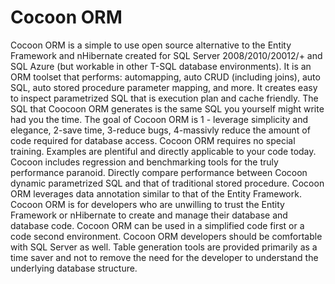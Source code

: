# Cocoon ORM
Cocoon ORM is a simple to use open source alternative to the Entity Framework and nHibernate created for SQL Server 2008/2010/20012/+ and SQL Azure (but workable in other T-SQL database environments).  It is an ORM toolset that performs: automapping, auto CRUD (including joins), auto SQL, auto stored procedure parameter mapping, and more. It creates easy to inspect parametrized SQL that is execution plan and cache friendly.  The SQL that Coocoon ORM generates is the same SQL you yourself might write had you the time.  The goal of Cocoon ORM is 1 - leverage simplicity and elegance, 2-save time, 3-reduce bugs, 4-massivly reduce the amount of code required for database access.  Cocoon ORM requires no special training.  Examples are plentiful and directly applicable to your code today.  Cocoon includes regression and benchmarking tools for the truly performance paranoid.  Directly compare performance between Cocoon dynamic parametrized SQL and that of traditional stored procedure.  Cocoon ORM leverages data annotation similar to that of the Entity Framework.  Cocoon ORM is for developers who are unwilling to trust the Entity Framework or nHibernate to create and manage their database and database code.  Cocoon ORM can be used in a simplified code first or a code second environment.  Cocoon ORM developers should be comfortable with SQL Server as well.  Table generation tools are provided primarily as a time saver and not to remove the need for the developer to understand the underlying database structure.
